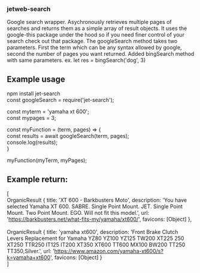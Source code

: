 ### jetweb-search
Google search wrapper. Asychronously retrieves multiple pages of searches and returns them as a simple array of result objects. 
It uses the google-this package under the hood so if you need finer control of your search check out that package.
The googleSearch method takes two parameters. First the term which can be any syntax allowed by google, second the number of pages you want returned. Added bingSearch method with same parameters. ex. let res = bingSearch('dog', 3)

## Example usage
npm install jet-search<br>
const googleSearch = require('jet-search');


const myterm = 'yamaha xt 600';<br>
const mypages = 3;

const myFunction = (term, pages) => {<br>
  const results = await googleSearch(term, pages);<br>
  console.log(results);<br>
}

myFunction(myTerm, myPages);


## Example return: <br>
[<br>
OrganicResult {
      title: 'XT 600 - Barkbusters Moto',
      description: 'You have selected Yamaha XT 600. SABRE. Single Point Mount. JET. Single Point Mount. Two Point Mount. EGO. Will not fit this model.',
      url: 'https://barkbusters.net/what-fits-my/yamaha/xt600/',
      favicons: [Object]
    },<br><br>
    OrganicResult {
      title: 'yamaha xt600',
      description: 'Front Brake Clutch Levers Replacement for Yamaha YZ80 YZ100 YZ125 TW200 XT225 250 XT250 TTR250 IT125 IT200 XT350 XT600 TT600 MX100 BW200 TT250 TT350,Silver.',
      url: 'https://www.amazon.com/yamaha-xt600/s?k=yamaha+xt600',
      favicons: [Object]
    }<br>
  ]


